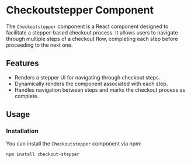 # Checkoutstepper Component

The `Checkoutstepper` component is a React component designed to facilitate a stepper-based checkout process. It allows users to navigate through multiple steps of a checkout flow, completing each step before proceeding to the next one.

## Features

- Renders a stepper UI for navigating through checkout steps.
- Dynamically renders the component associated with each step.
- Handles navigation between steps and marks the checkout process as complete.

## Usage

### Installation

You can install the `Checkoutstepper` component via npm:

```bash
npm install checkout-stepper
